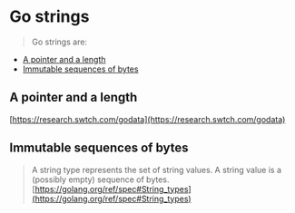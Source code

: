 # Go strings

> Go strings are:
- [A pointer and a length](#A-pointer-and-a-length)
- [Immutable sequences of bytes](#Immutable-sequences-of-bytes)

## A pointer and a length

[https://research.swtch.com/godata](https://research.swtch.com/godata)

## Immutable sequences of bytes
> A string type represents the set of string values. A string value is a (possibly empty) sequence of bytes.
[https://golang.org/ref/spec#String_types](https://golang.org/ref/spec#String_types)



